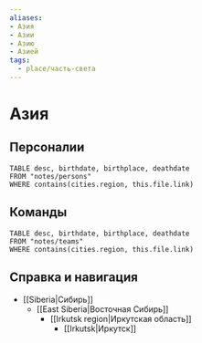 ```yaml
---
aliases:
- Азия
- Азии
- Азию
- Азией
tags:
  - place/часть-света
---
```

# Азия

## Персоналии

```dataview 
TABLE desc, birthdate, birthplace, deathdate
FROM "notes/persons" 
WHERE contains(cities.region, this.file.link)
```

## Команды

```dataview 
TABLE desc, birthdate, birthplace, deathdate
FROM "notes/teams" 
WHERE contains(cities.region, this.file.link)
```

## Справка и навигация

- [[Siberia|Сибирь]]
	- [[East Siberia|Восточная Сибирь]]
		- [[Irkutsk region|Иркутская область]]
			- [[Irkutsk|Иркутск]]